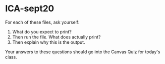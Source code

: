 # ICA-sept20

For each of these files, ask yourself:
1.  What do you expect to print?
2.  Then run the file.  What does actually print?
3.  Then explain why this is the output.

Your answers to these questions should go into the Canvas Quiz for today's class.  
